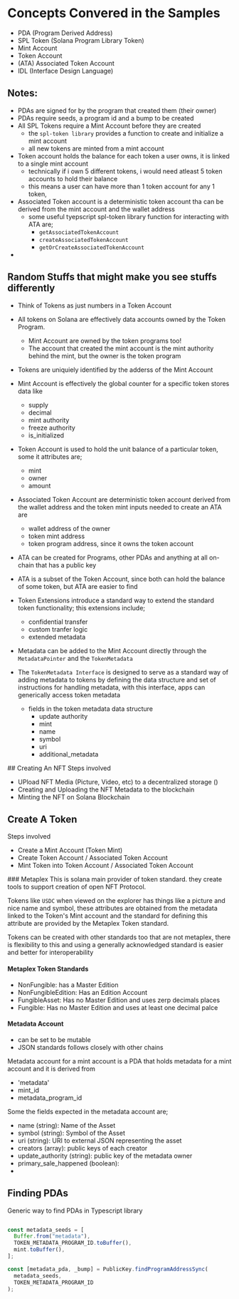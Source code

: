 # Concepts Convered in the Samples

- PDA (Program Derived Address)
- SPL Token (Solana Program Library Token)
- Mint Account 
- Token Account
- (ATA) Associated Token Account
- IDL (Interface Design Language)


## Notes:
- PDAs are signed for by the program that created them (their owner)
- PDAs require seeds, a program id and a bump to be created 
- All SPL Tokens require a Mint Account before they are created 
  - the ```spl-token library``` provides a function to create and initialize a mint account
  - all new tokens are minted from a mint account
- Token account holds the balance for each token a user owns, it is linked to a single mint account
  - technically if i own 5 different tokens, i would need atleast 5 token accounts to hold their balance
  - this means a user can have more than 1 token account for any 1 token,
- Associated Token account is a deterministic token account tha can be derived from the mint account and the wallet address
  - some useful tyepscript spl-token library function for interacting with ATA are;
    - ```getAssociatedTokenAccount```
    - ```createAssociatedTokenAccount```
    - ```getOrCreateAssociatedTokenAccount```
- 


## Random Stuffs that might make you see stuffs differently
- Think of Tokens as just numbers in a Token Account
- All tokens on Solana are effectively data accounts owned by the Token Program.
  - Mint Account are owned by the token programs too!
  - The account that created the mint account is the mint authority behind the mint, but the owner is the token program
- Tokens are uniquiely identified by the adderss of the Mint Account
- Mint Account is effectively the global counter for a specific token stores data like 
  - supply
  - decimal
  - mint authority
  - freeze authority
  - is_initialized
- Token Account is used to hold the unit balance of a particular token, some it attributes are;
  - mint
  - owner 
  - amount
- Associated Token Account are deterministic token account derived from the wallet address and the token mint
  inputs needed to create an ATA are
  - wallet address of the owner
  - token mint address
  - token program address, since it owns the token account
- ATA can be created for Programs, other PDAs and anything at all on-chain that has a public key
- ATA is a subset of the Token Account, since both can hold the balance of some token, but ATA are easier to find
- Token Extensions introduce a standard way to extend the standard token functionality; this extensions include;
    - confidential transfer
    - custom tranfer logic
    - extended metadata
- Metadata can be added to the Mint Account directly through the ```MetadataPointer``` and the ```TokenMetadata```

- The ```TokenMetadata Interface``` is designed to serve as a standard way of adding metadata to tokens by 
defining the data structure and set of instructions for handling metadata, with this interface, apps can generically access
token metadata 
  - fields in the token metadata data structure
    - update authority
    - mint
    - name
    - symbol
    - uri
    - additional_metadata


## Creating An NFT
Steps involved
- UPload NFT Media (Picture, Video, etc) to a decentralized storage ()
- Creating and Uploading the NFT Metadata to the blockchain
- Minting the NFT on Solana Blockchain

## Create A Token
Steps involved
- Create a Mint Account (Token Mint)
- Create Token Account / Associated Token Account
- Mint Token into Token Account / Associated Token Account


### Metaplex
This is solana main provider of token standard. they create tools to support creation of open NFT Protocol.

Tokens like ```USDC``` when viewed on the explorer has things like a picture and nice name and symbol, 
these attributes are obtained from the metadata linked to the Token's Mint account and the standard for defining
this attribute are provided by the Metaplex Token standard.

Tokens can be created with other standards too that are not metaplex, there is flexibility to this 
and using a generally acknowledged standard is easier and better for interoperability

#### Metaplex Token Standards
- NonFungible: has a Master Edition
- NonFungibleEdition: Has an Edition Account
- FungibleAsset: Has no Master Edition and uses zerp decimals places
- Fungible: Has no Master Edition and uses at least one decimal palce

#### Metadata Account
- can be set to be mutable
- JSON standards follows closely with other chains

Metadata account for a mint account is a PDA that holds metadata for a mint account and it is derived from 
- 'metadata'
- mint_id
- metadata_program_id

Some the fields expected in the metadata account are;
- name (string): Name of the Asset
- symbol (string): Symbol of the Asset
- uri (string): URI to external JSON representing the asset
- creators (array): public keys of each creator
- update_authority (string): public key of the metadata owner
- primary_sale_happened (boolean): 
- 

## Finding PDAs
Generic way to find PDAs in Typescript library

```typescript

const metadata_seeds = [
  Buffer.from("metadata"),
  TOKEN_METADATA_PROGRAM_ID.toBuffer(),
  mint.toBuffer(),
];

const [metadata_pda, _bump] = PublicKey.findProgramAddressSync(
  metadata_seeds,
  TOKEN_METADATA_PROGRAM_ID
);

```